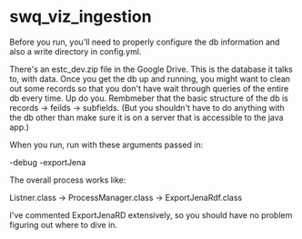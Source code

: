 # swq_viz_ingestion

Before you run, you'll need to properly configure the
db information and also a write directory in config.yml.

There's an estc_dev.zip file in the Google Drive.  This
is the database it talks to, with data.  Once you get the 
db up and running, you might want to clean out some records
so that you don't have wait through queries of the entire db
every time. Up do you.  Rembmeber that the basic structure
of the db is records -> feilds -> subfields.  (But you 
shouldn't have to do anything with the db other than make
sure it is on a server that is accessible to the java app.)

When you run, run with these arguments passed in:

-debug -exportJena

The overall process works like:

Listner.class -> ProcessManager.class -> ExportJenaRdf.class

I've commented ExportJenaRD extensively, so you 
should have no problem figuring out where to dive in.
